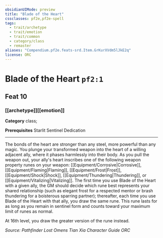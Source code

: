 ```yaml
---
obsidianUIMode: preview
title: "Blade of the Heart"
cssclasses: pf2e,pf2e-spell
tags:
  - trait/archetype
  - trait/emotion
  - trait/common
  - category/class
  - remaster
aliases: "Compendium.pf2e.feats-srd.Item.GrKurXVdm5lJkE2q"
license: ORC
---
```

# Blade of the Heart `pf2:1`
## Feat 10
### [[archetype]][[emotion]]

**Category** class; 



**Prerequisites** Starlit Sentinel Dedication
* * *
The bonds of the heart are stronger than any steel, more powerful than any magic. You plunge your transformed weapon into the heart of a willing adjacent ally, where it phases harmlessly into their body. As you pull the weapon out, your ally's heart inscribes one of the following weapon property runes on your weapon: [[Equipment/Corrosive|Corrosive]], [[Equipment/Flaming|Flaming]], [[Equipment/Frost|Frost]], [[Equipment/Shock|Shock]], [[Equipment/Thundering|Thundering]], or [[Equipment/Vitalizing|Vitalizing]]. The first time you use Blade of the Heart with a given ally, the GM should decide which rune best represents your shared relationship (such as elegant frost for a respected mentor or brash thundering for a boisterous sparring partner); thereafter, each time you use Blade of the Heart with that ally, you draw the same rune. This rune lasts for as long as you remain in sentinel form and counts toward your maximum limit of runes as normal.

At 16th level, you draw the greater version of the rune instead.

*Source: Pathfinder Lost Omens Tian Xia Character Guide*
*ORC*
